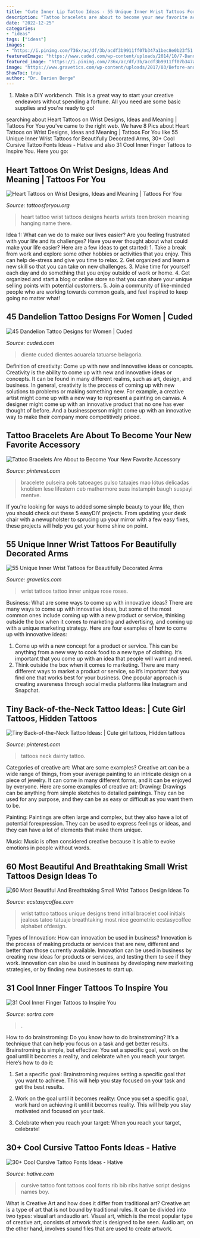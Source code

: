 ```yaml
---
title: "Cute Inner Lip Tattoo Ideas - 55 Unique Inner Wrist Tattoos For Beautifully Decorated Arms"
description: "Tattoo bracelets are about to become your new favorite accessory"
date: "2022-12-25"
categories:
- "ideas"
tags: ["ideas"]
images:
- "https://i.pinimg.com/736x/ac/df/3b/acdf3b9911ff07b347a1bec8e0b23f51.jpg"
featuredImage: "https://www.cuded.com/wp-content/uploads/2014/10/7-Dandelion-Tattoos.jpg"
featured_image: "https://i.pinimg.com/736x/ac/df/3b/acdf3b9911ff07b347a1bec8e0b23f51.jpg"
image: "https://www.gravetics.com/wp-content/uploads/2017/03/Before-and-after-pics-of-this-rework-rose-from-today.-Original-tattoo-is-not-my-work.-rosetattoo-roses-traditionaltattoo-traditionalrosetattoo.jpg"
ShowToc: true
author: "Dr. Darien Berge"
---
```



1. Make a DIY workbench. This is a great way to start your creative endeavors without spending a fortune. All you need are some basic supplies and you're ready to go!

	

		
searching about Heart Tattoos on Wrist Designs, Ideas and Meaning | Tattoos For You you've came to the right web. We have 8 Pics about Heart Tattoos on Wrist Designs, Ideas and Meaning | Tattoos For You like 55 Unique Inner Wrist Tattoos for Beautifully Decorated Arms, 30+ Cool Cursive Tattoo Fonts Ideas - Hative and also 31 Cool Inner Finger Tattoos to Inspire You. Here you go:
		
    
## Heart Tattoos On Wrist Designs, Ideas And Meaning | Tattoos For You

<img loading=lazy src="https://www.tattoosforyou.org/wp-content/uploads/2017/04/Heart-Wrist-Tattoos.jpg" onerror="this.onerror=null;this.src='https://tse1.mm.bing.net/th?id=OIP.6U6Ag6uGm4v76i2dp8VP6AHaLH&amp;pid=15.1';" alt="Heart Tattoos on Wrist Designs, Ideas and Meaning | Tattoos For You">

_Source: tattoosforyou.org_

>heart tattoo wrist tattoos designs hearts wrists teen broken meaning hanging name there. 

	

Idea 1: What can we do to make our lives easier?
Are you feeling frustrated with your life and its challenges? Have you ever thought about what could make your life easier? Here are a few ideas to get started: 1. Take a break from work and explore some other hobbies or activities that you enjoy. This can help de-stress and give you time to relax. 2. Get organized and learn a new skill so that you can take on new challenges. 3. Make time for yourself each day and do something that you enjoy outside of work or home. 4. Get organized and start a blog or online store so that you can share your unique selling points with potential customers. 5. Join a community of like-minded people who are working towards common goals, and feel inspired to keep going no matter what! 
    
## 45 Dandelion Tattoo Designs For Women | Cuded

<img loading=lazy src="https://www.cuded.com/wp-content/uploads/2014/10/7-Dandelion-Tattoos.jpg" onerror="this.onerror=null;this.src='https://tse4.mm.bing.net/th?id=OIP.vffxgYKNJvf-JAeBPK5eaQHaJ4&amp;pid=15.1';" alt="45 Dandelion Tattoo Designs for Women | Cuded">

_Source: cuded.com_

>diente cuded dientes acuarela tatuarse belagoria. 

	

Definition of creativity: Come up with new and innovative ideas or concepts.
Creativity is the ability to come up with new and innovative ideas or concepts. It can be found in many different realms, such as art, design, and business. In general, creativity is the process of coming up with new solutions to problems or making something new. For example, a creative artist might come up with a new way to represent a painting on canvas. A designer might come up with an innovative product that no one has ever thought of before. And a businessperson might come up with an innovative way to make their company more competitively priced.

    
## Tattoo Bracelets Are About To Become Your New Favorite Accessory

<img loading=lazy src="https://i.pinimg.com/736x/ac/df/3b/acdf3b9911ff07b347a1bec8e0b23f51.jpg" onerror="this.onerror=null;this.src='https://tse3.mm.bing.net/th?id=OIP.VKFzwvSLluW0XOSCovK6YgHaLH&amp;pid=15.1';" alt="Tattoo Bracelets Are About to Become Your New Favorite Accessory">

_Source: pinterest.com_

>bracelete pulseira pols tatoeages pulso tatuajes mao lótus delicadas knoblem lese lifestern ceb mathermore suss instampin baugh suspayi mentve. 

	

If you're looking for ways to added some simple beauty to your life, then you should check out these 5 easyDIY projects. From updating your desk chair with a newupholster to sprucing up your mirror with a few easy fixes, these projects will help you get your home shine on point.

    
## 55 Unique Inner Wrist Tattoos For Beautifully Decorated Arms

<img loading=lazy src="https://www.gravetics.com/wp-content/uploads/2017/03/Before-and-after-pics-of-this-rework-rose-from-today.-Original-tattoo-is-not-my-work.-rosetattoo-roses-traditionaltattoo-traditionalrosetattoo.jpg" onerror="this.onerror=null;this.src='https://tse3.mm.bing.net/th?id=OIP.34Ee66BETFYEOYYLhQQzgQHaHa&amp;pid=15.1';" alt="55 Unique Inner Wrist Tattoos for Beautifully Decorated Arms">

_Source: gravetics.com_

>wrist tattoos tattoo inner unique rose roses. 

	

Business: What are some ways to come up with innovative ideas?
There are many ways to come up with innovative ideas, but some of the most common ones include coming up with a new product or service, thinking outside the box when it comes to marketing and advertising, and coming up with a unique marketing strategy. Here are four examples of how to come up with innovative ideas: 
1. Come up with a new concept for a product or service. This can be anything from a new way to cook food to a new type of clothing. It’s important that you come up with an idea that people will want and need. 
2. Think outside the box when it comes to marketing. There are many different ways to market a product or service, so it’s important that you find one that works best for your business. One popular approach is creating awareness through social media platforms like Instagram and Snapchat.

    
## Tiny Back-of-the-Neck Tattoo Ideas: | Cute Girl Tattoos, Hidden Tattoos

<img loading=lazy src="https://i.pinimg.com/736x/bb/41/c2/bb41c2bfe9c5ee38e24aae66339edbd7--dainty-tattoos-with-meaning-small-dainty-tattoos.jpg" onerror="this.onerror=null;this.src='https://tse2.mm.bing.net/th?id=OIP.O1ycYJppwJMjqcWb0r-RLAHaLH&amp;pid=15.1';" alt="Tiny Back-of-the-Neck Tattoo Ideas: | Cute girl tattoos, Hidden tattoos">

_Source: pinterest.com_

>tattoos neck dainty tattoo. 

	

Categories of creative art: What are some examples?
Creative art can be a wide range of things, from your average painting to an intricate design on a piece of jewelry. It can come in many different forms, and it can be enjoyed by everyone. Here are some examples of creative art:
Drawing: Drawings can be anything from simple sketches to detailed paintings. They can be used for any purpose, and they can be as easy or difficult as you want them to be.

Painting: Paintings are often large and complex, but they also have a lot of potential forexpression. They can be used to express feelings or ideas, and they can have a lot of elements that make them unique.

Music: Music is often considered creative because it is able to evoke emotions in people without words.

    
## 60 Most Beautiful And Breathtaking Small Wrist Tattoos Design Ideas To

<img loading=lazy src="https://i0.wp.com/www.ecstasycoffee.com/wp-content/uploads/2017/02/Black-Initials.jpg?resize=600%2C800" onerror="this.onerror=null;this.src='https://tse4.mm.bing.net/th?id=OIP.qGLcvd1_E2eyGW5VWuwPUQHaJ4&amp;pid=15.1';" alt="60 Most Beautiful And Breathtaking Small Wrist Tattoos Design Ideas To">

_Source: ecstasycoffee.com_

>wrist tattoo tattoos unique designs trend initial bracelet cool initials jealous tatoo tatuaje breathtaking most nice geometric ecstasycoffee alphabet ofdesign. 

	

Types of Innovation: How can innovation be used in business?
Innovation is the process of making products or services that are new, different and better than those currently available. Innovation can be used in business by creating new ideas for products or services, and testing them to see if they work. innovation can also be used in business by developing new marketing strategies, or by finding new businesses to start up.

    
## 31 Cool Inner Finger Tattoos To Inspire You

<img loading=lazy src="http://www.sortra.com/wp-content/uploads/2014/12/inner-finger-tattoo11.jpg" onerror="this.onerror=null;this.src='https://tse2.mm.bing.net/th?id=OIP.p2VT1ifEUgbZCcO0mbRsawHaHP&amp;pid=15.1';" alt="31 Cool Inner Finger Tattoos to Inspire You">

_Source: sortra.com_

>. 

	

How to do brainstroming:
Do you know how to do brainstroming? It’s a technique that can help you focus on a task and get better results. Brainstroming is simple, but effective: You set a specific goal, work on the goal until it becomes a reality, and celebrate when you reach your target. Here’s how to do it: 
1. Set a specific goal: Brainstroming requires setting a specific goal that you want to achieve. This will help you stay focused on your task and get the best results. 

2. Work on the goal until it becomes reality: Once you set a specific goal, work hard on achieving it until it becomes reality. This will help you stay motivated and focused on your task. 

3. Celebrate when you reach your target: When you reach your target, celebrate!

    
## 30+ Cool Cursive Tattoo Fonts Ideas - Hative

<img loading=lazy src="https://hative.com/wp-content/uploads/2014/02/cursive-tattoos/cursive-font-tattoo-on-bib-5.jpg" onerror="this.onerror=null;this.src='https://tse1.mm.bing.net/th?id=OIP.8mAMOOuom72H4j0ogYBsKwHaE5&amp;pid=15.1';" alt="30+ Cool Cursive Tattoo Fonts Ideas - Hative">

_Source: hative.com_

>cursive tattoo font tattoos cool fonts rib bib ribs hative script designs names boy. 

	

What is Creative Art and how does it differ from traditional art?
Creative art is a type of art that is not bound by traditional rules. It can be divided into two types: visual art andaudio art. Visual art, which is the most popular type of creative art, consists of artwork that is designed to be seen. Audio art, on the other hand, involves sound files that are used to create artwork.

